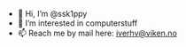 - 👋 Hi, I’m @ssk1ppy
- 👀 I’m interested in computerstuff 
- 📫 Reach me by mail here: iverhv@viken.no

<!---
ssk1ppy/ssk1ppy is a ✨ special ✨ repository because its `README.md` (this file) appears on your GitHub profile.
You can click the Preview link to take a look at your changes.
--->

